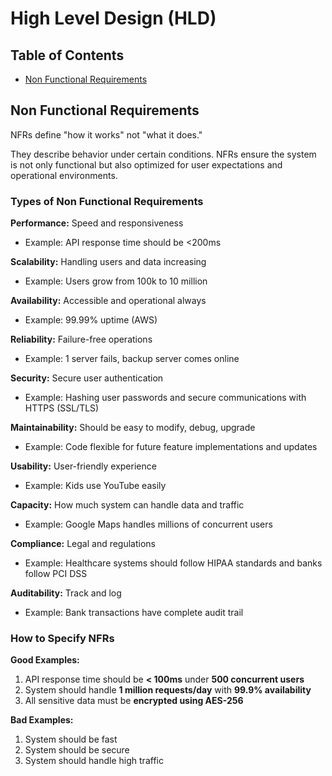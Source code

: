 # High Level Design (HLD)

## Table of Contents
- [Non Functional Requirements](#non-functional-requirements)

## Non Functional Requirements

NFRs define "how it works" not "what it does."

They describe behavior under certain conditions. NFRs ensure the system is not only functional but also optimized for user expectations and operational environments.

### Types of Non Functional Requirements

**Performance:** Speed and responsiveness
- Example: API response time should be \<200ms

**Scalability:** Handling users and data increasing
- Example: Users grow from 100k to 10 million

**Availability:** Accessible and operational always
- Example: 99.99% uptime (AWS)

**Reliability:** Failure-free operations
- Example: 1 server fails, backup server comes online

**Security:** Secure user authentication
- Example: Hashing user passwords and secure communications with HTTPS (SSL/TLS)

**Maintainability:** Should be easy to modify, debug, upgrade
- Example: Code flexible for future feature implementations and updates

**Usability:** User-friendly experience
- Example: Kids use YouTube easily

**Capacity:** How much system can handle data and traffic
- Example: Google Maps handles millions of concurrent users

**Compliance:** Legal and regulations
- Example: Healthcare systems should follow HIPAA standards and banks follow PCI DSS

**Auditability:** Track and log
- Example: Bank transactions have complete audit trail

### How to Specify NFRs

**Good Examples:**
1. API response time should be **< 100ms** under **500 concurrent users**
2. System should handle **1 million requests/day** with **99.9% availability**
3. All sensitive data must be **encrypted using AES-256**

**Bad Examples:**
1. System should be fast
2. System should be secure
3. System should handle high traffic
